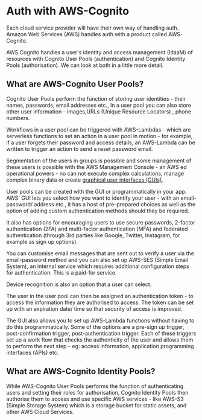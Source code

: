 <!-- ---
layout: default
title: Auth with AWS-Cognito
nav_order: 10
parent: Authentication and authorisation
--- -->


# Auth with AWS-Cognito

Each cloud service provider will have their own way of handling auth. Amazon Web Services (AWS) handles auth with a product called AWS-Cognito.

AWS Cognito handles a user's identity and access management (IdaaM) of resources with Cognito User Pools (authentication) and Cognito Identity Pools (authorisation). We can look at both in a little more detail.

## What are AWS-Cognito User Pools?

Cognito User Pools perform the function of storing user identities - their names, passwords, email addresses etc., In a user pool you can also store other user information - images,URLs (Unique Resource Locators) , phone numbers.

Workflows in a user pool can be triggered with AWS-Lambdas - which are serverless functions to set an action in a user pool in motion - for example, if a user forgets their password and access details, an AWS-Lambda can be written to trigger an action to send a reset password email.

Segmentation of the users in groups is possible and some management of these users is possible with the AWS Management Console - an AWS ed operational powers - no can not execute complex calculations, manage complex binary data or create [graphical user interfaces (GUIs)](https://www.computerhope.com/jargon/g/gui.htm).

User pools can be created with the GUI or programmatically in your app. AWS' GUI lets you select how you want to identify your user - with an email-password/ address etc., it has a host of pre-prepared choices as well as the option of adding custom authentication methods should they be required.

It also has options for encouraging users to use secure passwords, 2-factor authentication (2FA) and multi-factor authentication (MFA) and federated authentication (through 3rd parties like Google, Twitter, Instagram, for example as sign up options).

You can customise email messages that are sent out to verify a user via the email-password method and you can also set up AWS-SES (Simple Email System), an internal service which requires additional configuration steps for authentication. This is a paid-for service.

Device recognition is also an option that a user can select.

The user in the user pool can then be assigned an authentication token - to access the information they are authorised to access. The token can be set up with an expiration date/ time so that security of access is improved.

The GUI also allows you to set up AWS-Lambda functions without having to do this programmatically. Some of the options are a pre-sign up trigger, post-confirmation trigger, post-authentication trigger. Each of these triggers set up a work flow that checks the authenticity of the user and allows them to perform the next step - eg: access information, application programming interfaces (APIs) etc.

## What are AWS-Cognito Identity Pools?

While AWS-Cognito User Pools performs the function of authenticating users and setting their roles for authorisation, Cognito Identity Pools then authorise them to access and use specific AWS services - like AWS-S3 (Simple Storage System) which is a storage bucket for static assets, and other AWS Cloud Services.